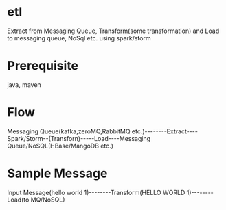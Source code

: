 # etl
Extract from Messaging Queue, Transform(some transformation) and Load to messaging queue, NoSql etc. using spark/storm
# Prerequisite
java, maven
# Flow
Messaging Queue(kafka,zeroMQ,RabbitMQ etc.)--------Extract----Spark/Storm--(Transforn)-----Load----Messaging Queue/NoSQL(HBase/MangoDB etc.)
# Sample Message
Input Message(hello world 1)--------Transform(HELLO WORLD 1)--------Load(to MQ/NoSQL)

